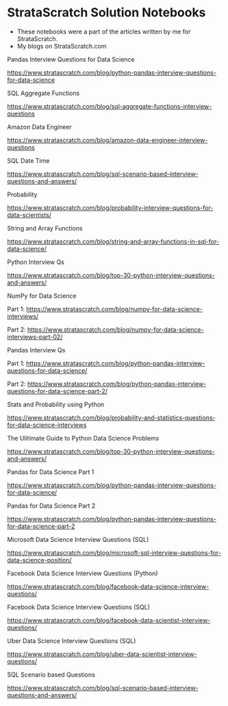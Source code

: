 # StrataScratch Solution Notebooks

- These notebooks were a part of the articles written by me for StrataScratch. 
- My blogs on StrataScratch.com

Pandas Interview Questions for Data Science

https://www.stratascratch.com/blog/python-pandas-interview-questions-for-data-science


SQL Aggregate Functions

https://www.stratascratch.com/blog/sql-aggregate-functions-interview-questions

Amazon Data Engineer 

https://www.stratascratch.com/blog/amazon-data-engineer-interview-questions

SQL Date Time 

https://www.stratascratch.com/blog/sql-scenario-based-interview-questions-and-answers/

Probability 

https://www.stratascratch.com/blog/probability-interview-questions-for-data-scientists/

String and Array Functions 

https://www.stratascratch.com/blog/string-and-array-functions-in-sql-for-data-science/

Python Interview Qs

https://www.stratascratch.com/blog/top-30-python-interview-questions-and-answers/

NumPy for Data Science

Part 1: https://www.stratascratch.com/blog/numpy-for-data-science-interviews/

Part 2: https://www.stratascratch.com/blog/numpy-for-data-science-interviews-part-02/

Pandas Interview Qs

Part 1: https://www.stratascratch.com/blog/python-pandas-interview-questions-for-data-science/

Part 2: https://www.stratascratch.com/blog/python-pandas-interview-questions-for-data-science-part-2/

Stats and Probability using Python 

https://www.stratascratch.com/blog/probability-and-statistics-questions-for-data-science-interviews

The Ulitimate Guide to Python Data Science Problems 

https://www.stratascratch.com/blog/top-30-python-interview-questions-and-answers/

Pandas for Data Science Part 1 

https://www.stratascratch.com/blog/python-pandas-interview-questions-for-data-science/

Pandas for Data Science Part 2 

https://www.stratascratch.com/blog/python-pandas-interview-questions-for-data-science-part-2

Microsoft Data Science Interview Questions (SQL) 

https://www.stratascratch.com/blog/microsoft-sql-interview-questions-for-data-science-position/

Facebook Data Science Interview Questions (Python) 

https://www.stratascratch.com/blog/facebook-data-science-interview-questions/

Facebook Data Science Interview Questions (SQL) 

https://www.stratascratch.com/blog/facebook-data-scientist-interview-questions/

Uber Data Science Interview Questions (SQL) 

https://www.stratascratch.com/blog/uber-data-scientist-interview-questions/

SQL Scenario based Questions 

https://www.stratascratch.com/blog/sql-scenario-based-interview-questions-and-answers/


